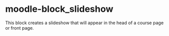 moodle-block_slideshow
======================

This block creates a slideshow that will appear in the head of a course page or front page.
